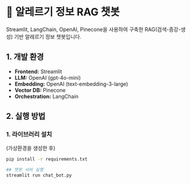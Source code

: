 # 🤧 알레르기 정보 RAG 챗봇

Streamlit, LangChain, OpenAI, Pinecone을 사용하여 구축한 RAG(검색-증강-생성) 기반 알레르기 정보 챗봇입니다.

## 1. 개발 환경

-   **Frontend:** Streamlit
-   **LLM:** OpenAI (gpt-4o-mini)
-   **Embedding:** OpenAI (text-embedding-3-large)
-   **Vector DB:** Pinecone
-   **Orchestration:** LangChain

## 2. 실행 방법

### 1. 라이브러리 설치
(가상환경을 생성한 후)
```bash
pip install -r requirements.txt

## 챗봇 서버 실행
streamlit run chat_bot.py